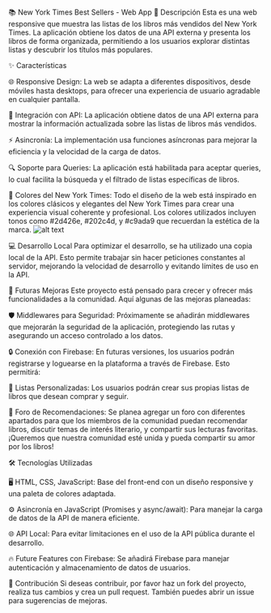 📚 New York Times Best Sellers - Web App
📝 Descripción
Esta es una web responsive que muestra las listas de los libros más vendidos del New York Times. La aplicación obtiene los datos de una API externa y presenta los libros de forma organizada, permitiendo a los usuarios explorar distintas listas y descubrir los títulos más populares.

✨ Características

🌐 Responsive Design: La web se adapta a diferentes dispositivos, desde móviles hasta desktops, para ofrecer una experiencia de usuario agradable en cualquier pantalla.

🔗 Integración con API: La aplicación obtiene datos de una API externa para mostrar la información actualizada sobre las listas de libros más vendidos.

⚡ Asincronía: La implementación usa funciones asíncronas para mejorar la eficiencia y la velocidad de la carga de datos.

🔍 Soporte para Queries: La aplicación está habilitada para aceptar queries, lo cual facilita la búsqueda y el filtrado de listas específicas de libros.

🎨 Colores del New York Times: Todo el diseño de la web está inspirado en los colores clásicos y elegantes del New York Times para crear una experiencia visual coherente y profesional. Los colores utilizados incluyen tonos como #2d426e, #202c4d, y #c9ada9 que recuerdan la estética de la marca.
![alt text](image.png)

💻 Desarrollo Local
Para optimizar el desarrollo, se ha utilizado una copia local de la API. Esto permite trabajar sin hacer peticiones constantes al servidor, mejorando la velocidad de desarrollo y evitando límites de uso en la API.

🔮 Futuras Mejoras
Este proyecto está pensado para crecer y ofrecer más funcionalidades a la comunidad. Aquí algunas de las mejoras planeadas:

🛡️ Middlewares para Seguridad: Próximamente se añadirán middlewares que mejorarán la seguridad de la aplicación, protegiendo las rutas y asegurando un acceso controlado a los datos.

🔒 Conexión con Firebase: En futuras versiones, los usuarios podrán registrarse y loguearse en la plataforma a través de Firebase. Esto permitirá:

📑 Listas Personalizadas: Los usuarios podrán crear sus propias listas de libros que desean comprar y seguir.

💬 Foro de Recomendaciones: Se planea agregar un foro con diferentes apartados para que los miembros de la comunidad puedan recomendar libros, discutir temas de interés literario, y compartir sus lecturas favoritas. ¡Queremos que nuestra comunidad esté unida y pueda compartir su amor por los libros!

🛠️ Tecnologías Utilizadas

🖥️ HTML, CSS, JavaScript: Base del front-end con un diseño responsive y una paleta de colores adaptada.

⚙️ Asincronía en JavaScript (Promises y async/await): Para manejar la carga de datos de la API de manera eficiente.

🌐 API Local: Para evitar limitaciones en el uso de la API pública durante el desarrollo.

🔥 Future Features con Firebase: Se añadirá Firebase para manejar autenticación y almacenamiento de datos de usuarios.

🤝 Contribución
Si deseas contribuir, por favor haz un fork del proyecto, realiza tus cambios y crea un pull request. También puedes abrir un issue para sugerencias de mejoras.
